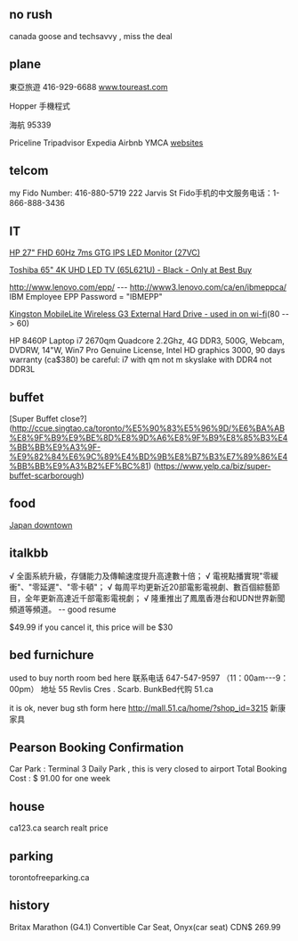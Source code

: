 
## no rush

canada goose   and   techsavvy  ,  miss the deal

## plane

東亞旅遊 416-929-6688 www.toureast.com

Hopper 手機程式

海航 95339

Priceline  Tripadvisor  Expedia  Airbnb  YMCA
[websites](https://www.zhihu.com/question/21552311/answer/24307949)

## telcom

my Fido Number: 416-880-5719
222 Jarvis St
Fido手机的中文服务电话：1-866-888-3436

## IT

[HP 27" FHD 60Hz 7ms GTG IPS LED Monitor (27VC) ]($179.99)

[Toshiba 65" 4K UHD LED TV (65L621U) - Black - Only at Best Buy]($999.99)

http://www.lenovo.com/epp/  ---  http://www3.lenovo.com/ca/en/ibmeppca/  
IBM Employee EPP Password = "IBMEPP"

[Kingston MobileLite Wireless G3 External Hard Drive - used in on wi-fi](http://www.thesource.ca/en-ca/computers-and-tablets/hard-drives-and-storage/hard-drives/kingston-mobilelite-wireless-g3-external-hard-drive---white/p/108047058)(80 --> 60)


HP 8460P Laptop i7 2670qm Quadcore 2.2Ghz, 4G DDR3, 500G, Webcam, DVDRW, 14"W, Win7 Pro Genuine License, Intel HD graphics 3000, 90 days warranty     (ca$380)
be careful:  i7 with qm not m
skyslake with DDR4 not DDR3L


## buffet

[Super Buffet close?]
(http://ccue.singtao.ca/toronto/%E5%90%83%E5%96%9D/%E6%BA%AB%E8%9F%B9%E9%BE%8D%E8%9D%A6%E8%9F%B9%E8%85%B3%E4%BB%BB%E9%A3%9F-%E9%82%84%E6%9C%89%E4%BD%9B%E8%B7%B3%E7%89%86%E4%BB%BB%E9%A3%B2%EF%BC%81)
(https://www.yelp.ca/biz/super-buffet-scarborough)

## food

[Japan downtown](http://www.narcity.com/toronto/japans-pablo-cheese-tarts-is-opening-a-toronto-location-and-we-are-freaking-out/#)

## italkbb

√ 全面系統升級，存儲能力及傳輸速度提升高達數十倍；
√ 電視點播實現"零緩衝"、"零延遲"、"零卡頓"；
√ 每周平均更新近20部電影電視劇、數百個綜藝節目，全年更新高達近千部電影電視劇；
√ 隆重推出了鳳凰香港台和UDN世界新聞頻道等頻道。
-- good resume

$49.99  if you cancel it, this price will be $30

## bed furnichure

used to buy north room bed here
联系电话 647-547-9597 （11：00am---9：00pm）
地址 55 Revlis Cres . Scarb.
BunkBed代购 51.ca

it is ok, never bug sth form here
http://mall.51.ca/home/?shop_id=3215  新康家具


## Pearson Booking Confirmation

Car Park :  Terminal 3 Daily Park , this is very closed to airport
Total Booking Cost :    $ 91.00  for one week

## house

ca123.ca  search realt price

## parking

torontofreeparking.ca

## history

Britax Marathon (G4.1) Convertible Car Seat, Onyx(car seat)    CDN$ 269.99
